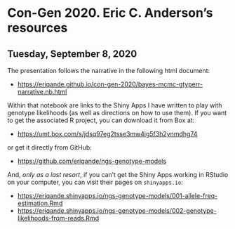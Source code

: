 Con-Gen 2020. Eric C. Anderson’s resources
================

## Tuesday, September 8, 2020

The presentation follows the narrative in the following html document:

  - <https://eriqande.github.io/con-gen-2020/bayes-mcmc-gtyperr-narrative.nb.html>

Within that notebook are links to the Shiny Apps I have written to play
with genotype likelihoods (as well as directions on how to use them). If
you want to get the associated R project, you can download it from Box
at:

  - <https://umt.box.com/s/jdsq97eg2tsse3mw4ig5f3h2ynmdhg74>

or get it directly from GitHub:

  - <https://github.com/eriqande/ngs-genotype-models>

And, *only as a last resort*, if you can’t get the Shiny Apps working in
RStudio on your computer, you can visit their pages on `shinyapps.io`:

  - <https://eriqande.shinyapps.io/ngs-genotype-models/001-allele-freq-estimation.Rmd>
  - <https://eriqande.shinyapps.io/ngs-genotype-models/002-genotype-likelihoods-from-reads.Rmd>
